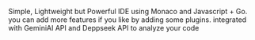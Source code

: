 Simple, Lightweight but Powerful IDE using Monaco and Javascript + Go. you can add more features if you like by adding some plugins.
integrated with GeminiAI API and Deppseek API to analyze your code
